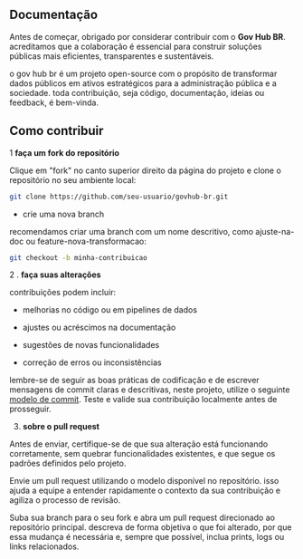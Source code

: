 ## Documentação

Antes de começar, obrigado por considerar contribuir com o **Gov Hub BR**. acreditamos que a colaboração é essencial para construir soluções públicas mais eficientes, transparentes e sustentáveis.

o gov hub br é um projeto open-source com o propósito de transformar dados públicos em ativos estratégicos para a administração pública e a sociedade. toda contribuição, seja código, documentação, ideias ou feedback, é bem-vinda.

## Como contribuir

1 **faça um fork do repositório**

Clique em "fork" no canto superior direito da página do projeto e clone o repositório no seu ambiente local:

```bash
git clone https://github.com/seu-usuario/govhub-br.git
```

- crie uma nova branch

recomendamos criar uma branch com um nome descritivo, como ajuste-na-doc ou feature-nova-transformacao:
```bash
git checkout -b minha-contribuicao
```

2 . **faça suas alterações**

contribuições podem incluir:

- melhorias no código ou em pipelines de dados

- ajustes ou acréscimos na documentação

- sugestões de novas funcionalidades

- correção de erros ou inconsistências

lembre-se de seguir as boas práticas de codificação e de escrever mensagens de commit claras e descritivas, neste projeto, utilize o seguinte [modelo de commit](.github/TEMPLATES/COMMIT_TEMPLATE.md). Teste e valide sua contribuição localmente antes de prosseguir.

3. **sobre o pull request**

Antes de enviar, certifique-se de que sua alteração está funcionando corretamente, sem quebrar funcionalidades existentes, e que segue os padrões definidos pelo projeto.

Envie um pull request utilizando o modelo disponível no repositório. isso ajuda a equipe a entender rapidamente o contexto da sua contribuição e agiliza o processo de revisão.

Suba sua branch para o seu fork e abra um pull request direcionado ao repositório principal. descreva de forma objetiva o que foi alterado, por que essa mudança é necessária e, sempre que possível, inclua prints, logs ou links relacionados.
